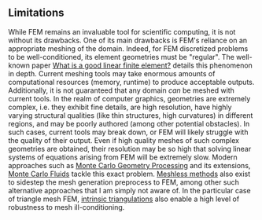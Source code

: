 ## Limitations

While FEM remains an invaluable tool for scientific computing, it is not without its drawbacks. One of its main drawbacks is FEM's reliance on an appropriate meshing of the domain. Indeed, for FEM discretized problems to be well-conditioned, its element geometries must be "regular". The well-known paper [What is a good linear finite element?](https://people.eecs.berkeley.edu/~jrs/papers/elemj.pdf) details this phenomenon in depth. Current meshing tools may take enormous amounts of computational resources (memory, runtime) to produce acceptable outputs. Additionally, it is not guaranteed that any domain *can* be meshed with current tools. In the realm of computer graphics, geometries are extremely complex, i.e. they exhibit fine details, are high resolution, have highly varying structural qualities (like thin structures, high curvatures) in different regions, and may be poorly authored (among other potential obstacles). In such cases, current tools may break down, or FEM will likely struggle with the quality of their output. Even if high quality meshes of such complex geometries are obtained, their resolution may be so high that solving linear systems of equations arising from FEM will be extremely slow. Modern approaches such as [Monte Carlo Geometry Processing](https://www.cs.cmu.edu/~kmcrane/Projects/MonteCarloGeometryProcessing/paper.pdf) and its extensions, [Monte Carlo Fluids](https://riouxld21.github.io/research/publication/2022-mcfluid/) tackle this exact problem. [Meshless methods](https://en.wikipedia.org/wiki/Meshfree_methods) also exist to sidestep the mesh generation preprocess to FEM, among other such alternative approaches that I am simply not aware of. In the particular case of triangle mesh FEM, [intrinsic triangulations](https://nmwsharp.com/media/papers/int-tri-course/int_tri_course.pdf) also enable a high level of robustness to mesh ill-conditioning.
